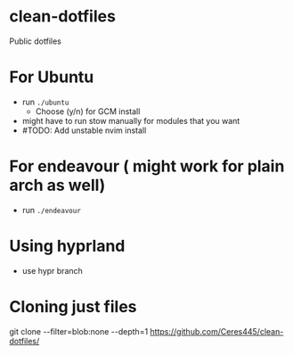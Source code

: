 # clean-dotfiles
Public dotfiles


# For Ubuntu
- run `./ubuntu`
    - Choose (y/n) for GCM install
- might have to run stow manually for modules that you want
- #TODO: Add unstable nvim install


# For endeavour ( might work for plain arch as well)
- run `./endeavour`

# Using hyprland
- use hypr branch

# Cloning just files
git clone --filter=blob:none --depth=1 https://github.com/Ceres445/clean-dotfiles/
